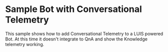 ﻿# Sample Bot with Conversational Telemetry

This sample shows how to add Conversational Telemetry to a LUIS powered Bot. At this time it doesn't integrate to QnA and show the Knowledge telemetry working.